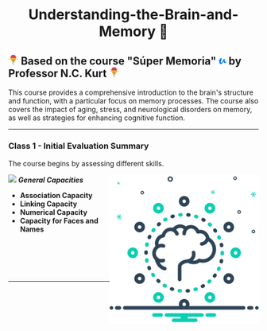 <h1 align="center">Understanding-the-Brain-and-Memory 💭</h1>

## <a href="https://www.udemy.com/user/nckurt/"><img src="brain.svg" alt="brain" width="4%"></a> Based on the course "Súper Memoria" <a href="https://www.udemy.com/user/nckurt/"><img src="udemy.svg" alt="brain" width="3%"></a> by Professor N.C. Kurt <a href="https://www.udemy.com/user/nckurt/"><img src="brain.svg" alt="brain" width="4%"></a>
This course provides a comprehensive introduction to the brain's structure and function, with a particular focus on memory processes. The course also covers the impact of aging, stress, and neurological disorders on memory, as well as strategies for enhancing cognitive function.

---

### **Class 1 - Initial Evaluation Summary**

The course begins by assessing different skills.


<img align="right" width=300px alt="Brain" src="brain (1).svg" />

<img src="https://media.giphy.com/media/ObNTw8Uzwy6KQ/giphy.gif" width="30px">&nbsp;***General Capacities***

- **Association Capacity**  
- **Linking Capacity**  
- **Numerical Capacity**  
- **Capacity for Faces and Names**  

<br><br><br><br>

---

